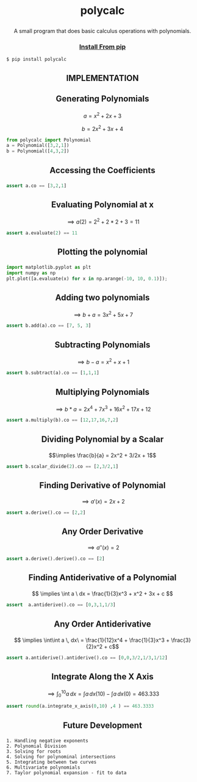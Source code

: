 # <p align="center">polycalc
<p align="center">A small program that does basic calculus operations with polynomials.


### <p align="center">[Install From pip](https://pypi.org/project/polycalc/)
```
$ pip install polycalc
```


## <p align="center">IMPLEMENTATION

## <p align="center">Generating Polynomials

$$ a = x^2 + 2x + 3$$

$$ b = 2x^2 + 3x + 4$$

``` python
from polycalc import Polynomial
a = Polynomial([3,2,1])
b = Polynomial([4,3,2])
```
## <p align="center">Accessing the Coefficients
``` python
assert a.co == [3,2,1]
```
## <p align="center">Evaluating Polynomial at x
$$\implies a(2) = 2^2 + 2*2 + 3 = 11$$
``` python
assert a.evaluate(2) == 11
```

## <p align="center">Plotting the polynomial

``` python
import matplotlib.pyplot as plt
import numpy as np
plt.plot([a.evaluate(x) for x in np.arange(-10, 10, 0.1)]);
```

## <p align="center">Adding two polynomials
$$\implies b+a = 3x^2 + 5x + 7$$
``` python
assert b.add(a).co == [7, 5, 3]
```

## <p align="center">Subtracting Polynomials
$$\implies b-a = x^2 + x + 1$$
``` python
assert b.subtract(a).co == [1,1,1]
```

## <p align="center"> Multiplying Polynomials
$$\implies b*a = 2x^4 + 7x^3 + 16x^2 + 17x + 12$$
``` python
assert a.multiply(b).co == [12,17,16,7,2]
```

## <p align="center">Dividing Polynomial by a Scalar
$$\implies \frac{b}{a} = 2x^2 + 3/2x + 1$$
``` python
assert b.scalar_divide(2).co == [2,3/2,1]
```

## <p align="center"> Finding Derivative of Polynomial
$$\implies a'(x) = 2x + 2 $$
``` python
assert a.derive().co == [2,2]
```

## <p align="center"> Any Order Derivative
$$\implies a''(x) = 2$$
``` python
assert a.derive().derive().co == [2]
```

## <p align="center">Finding Antiderivative of a Polynomial
$$ \implies \int a \ dx = \frac{1}{3}x^3 + x^2 + 3x + c $$

``` python
assert  a.antiderive().co == [0,3,1,1/3]
```

## <p align="center">Any Order Antiderivative
$$ \implies \int\int a \, dx\ = \frac{1}{12}x^4 + \frac{1}{3}x^3 + \frac{3}{2}x^2 + c$$
``` python
assert a.antiderive().antiderive().co == [0,0,3/2,1/3,1/12]
```

## <p align="center">Integrate Along the X Axis
$$ \implies \int_{0}^{10} a\, dx = \int a \, dx (10) -  \int a\, dx(0) = 463.333$$
``` python
assert round(a.integrate_x_axis(0,10) ,4 ) == 463.3333
```

## <p align="center">Future Development
    1. Handling negative exponents
    2. Polynomial Division
    3. Solving for roots
    4. Solving for polynominal intersections
    5. Integrating between two curves
    6. Multivariate polynomials
    7. Taylor polynomial expansion - fit to data
